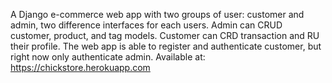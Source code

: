 A Django e-commerce web app with two groups of user: customer and admin, two difference interfaces for each users. Admin can CRUD customer, product, and tag models.
Customer can CRD transaction and RU their profile. The web app is able to register and authenticate customer, but right now only authenticate admin. 
Available at: https://chickstore.herokuapp.com
